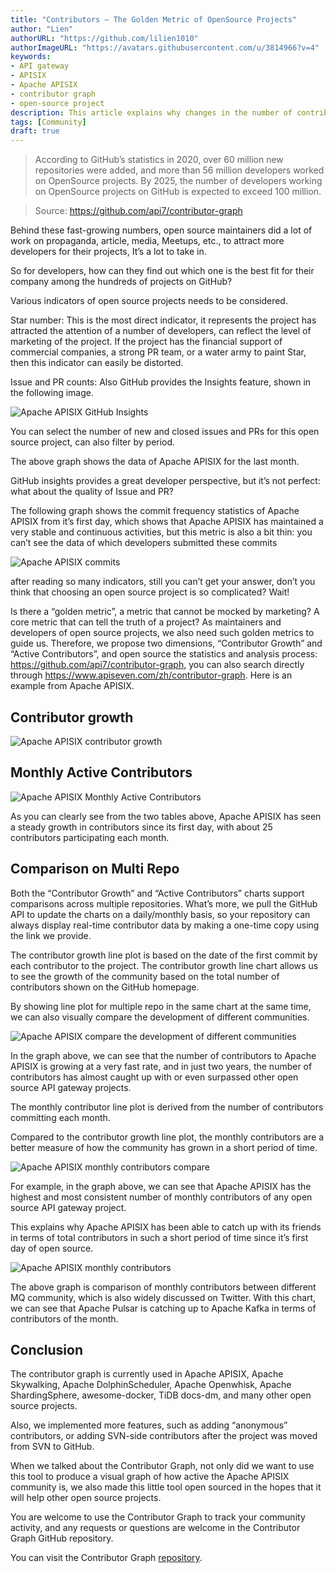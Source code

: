 ```yaml
---
title: "Contributors — The Golden Metric of OpenSource Projects"
author: "Lien"
authorURL: "https://github.com/lilien1010"
authorImageURL: "https://avatars.githubusercontent.com/u/3814966?v=4"
keywords:
- API gateway
- APISIX
- Apache APISIX
- contributor graph
- open-source project
description: This article explains why changes in the number of contributors is the golden metric for measuring open source projects. While GitHub already has a number of metrics, such as Star count, Issue count, and PR count, none of these metrics can visually reflect the trends and activity of an open source project over time. So Yiyiyimu proposed new metrics, such as contributor growth and monthly active contributors, and created an open-source tool called the Contributor Graph that allows GitHub users to use these metrics to identify how active a project is. Currently, the Contributor Graph is used in many other used in open source projects.
tags: [Community]
draft: true
---
```


> According to GitHub’s statistics in 2020, over 60 million new repositories were added, and more than 56 million developers worked on OpenSource projects. By 2025, the number of developers working on OpenSource projects on GitHub is expected to exceed 100 million.

<!--truncate-->

> Source:
> https://github.com/api7/contributor-graph

Behind these fast-growing numbers, open source maintainers did a lot of work on propaganda, article, media, Meetups, etc., to attract more developers for their projects, It’s a lot to take in.

So for developers, how can they find out which one is the best fit for their company among the hundreds of projects on GitHub?

Various indicators of open source projects needs to be considered.

Star number: This is the most direct indicator, it represents the project has attracted the attention of a number of developers, can reflect the level of marketing of the project. If the project has the financial support of commercial companies, a strong PR team, or a water army to paint Star, then this indicator can easily be distorted.

Issue and PR counts: Also GitHub provides the Insights feature, shown in the following image.

![Apache APISIX GitHub Insights](../static/img/blog_img/2021-08-14-1.webp)

You can select the number of new and closed issues and PRs for this open source project, can also filter by period.

The above graph shows the data of Apache APISIX for the last month.

GitHub insights provides a great developer perspective, but it’s not perfect: what about the quality of Issue and PR?

The following graph shows the commit frequency statistics of Apache APISIX from it’s first day, which shows that Apache APISIX has maintained a very stable and continuous activities, but this metric is also a bit thin: you can’t see the data of which developers submitted these commits

![Apache APISIX commits](../static/img/blog_img/2021-08-14-2.webp)

after reading so many indicators, still you can’t get your answer, don’t you think that choosing an open source project is so complicated? Wait!

Is there a “golden metric”, a metric that cannot be mocked by marketing? A core metric that can tell the truth of a project?
As maintainers and developers of open source projects, we also need such golden metrics to guide us. Therefore, we propose two dimensions, “Contributor Growth” and “Active Contributors”, and open source the statistics and analysis process: https://github.com/api7/contributor-graph, you can also search directly through https://www.apiseven.com/zh/contributor-graph. Here is an example from Apache APISIX.

## Contributor growth

![Apache APISIX contributor growth](../static/img/blog_img/2021-08-14-3.webp)

## Monthly Active Contributors

![Apache APISIX Monthly Active Contributors](../static/img/blog_img/2021-08-14-4.webp)

As you can clearly see from the two tables above, Apache APISIX has seen a steady growth in contributors since its first day, with about 25 contributors participating each month.

## Comparison on Multi Repo

Both the “Contributor Growth” and “Active Contributors” charts support comparisons across multiple repositories. What’s more, we pull the GitHub API to update the charts on a daily/monthly basis, so your repository can always display real-time contributor data by making a one-time copy using the link we provide.

The contributor growth line plot is based on the date of the first commit by each contributor to the project. The contributor growth line chart allows us to see the growth of the community based on the total number of contributors shown on the GitHub homepage.

By showing line plot for multiple repo in the same chart at the same time, we can also visually compare the development of different communities.

![Apache APISIX compare the development of different communities](../static/img/blog_img/2021-08-14-5.webp)

In the graph above, we can see that the number of contributors to Apache APISIX is growing at a very fast rate, and in just two years, the number of contributors has almost caught up with or even surpassed other open source API gateway projects.

The monthly contributor line plot is derived from the number of contributors committing each month.

Compared to the contributor growth line plot, the monthly contributors are a better measure of how the community has grown in a short period of time.

![Apache APISIX monthly contributors compare](../static/img/blog_img/2021-08-14-6.webp)

For example, in the graph above, we can see that Apache APISIX has the highest and most consistent number of monthly contributors of any open source API gateway project.

This explains why Apache APISIX has been able to catch up with its friends in terms of total contributors in such a short period of time since it’s first day of open source.

![Apache APISIX monthly contributors](../static/img/blog_img/2021-08-14-7.webp)

The above graph is comparison of monthly contributors between different MQ community, which is also widely discussed on Twitter. With this chart, we can see that Apache Pulsar is catching up to Apache Kafka in terms of contributors of the month.

## Conclusion

The contributor graph is currently used in Apache APISIX, Apache Skywalking, Apache DolphinScheduler, Apache Openwhisk, Apache ShardingSphere, awesome-docker, TiDB docs-dm, and many other open source projects.

Also, we implemented more features, such as adding “anonymous” contributors, or adding SVN-side contributors after the project was moved from SVN to GitHub.

When we talked about the Contributor Graph, not only did we want to use this tool to produce a visual graph of how active the Apache APISIX community is, we also made this little tool open sourced in the hopes that it will help other open source projects.

You are welcome to use the Contributor Graph to track your community activity, and any requests or questions are welcome in the Contributor Graph GitHub repository.

You can visit the Contributor Graph [repository](https://github.com/api7/contributor-graph).
